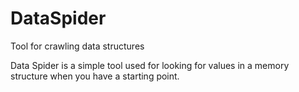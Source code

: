 # DataSpider
Tool for crawling data structures

Data Spider is a simple tool used for looking for values in a memory structure when you have a starting point.
